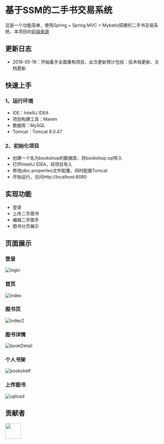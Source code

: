 # 基于SSM的二手书交易系统
这是一个功能简单，使用Spring + Spring MVC + Mybatis搭建的二手书交易系统，本项目的[前端来源](https://github.com/chieminchan/Bookshop)

## 更新日志
  - 2019-05-18：开始着手全面重构项目，此次更新预计包括：技术栈更新、文档更新

## 快速上手
### 1、运行环境
  - IDE：IntelliJ IDEA
  - 项目构建工具：Maven
  - 数据库：MySQL
  - Tomcat：Tomcat 8.0.47

### 2、初始化项目
  - 创建一个名为bookshop的数据库，将bookshop.sql导入
  - 打开IntelliJ IDEA，将项目导入
  - 修改jdbc.properties文件配置，同时配置Tomcat
  - 开始运行，访问http://localhost:8080

## 实现功能
  - 登录
  - 上传二手图书
  - 编辑二手图手
  - 图书分页展示

## 页面展示
### 登录
![login](https://github.com/DanielLin07/bookshop/blob/master/Screenshots/login.jpg)
### 首页
![index](https://github.com/DanielLin07/bookshop/blob/master/Screenshots/index.jpg)
### 图书页
![index2](https://github.com/DanielLin07/bookshop/blob/master/Screenshots/home.jpg)
### 图书详情
![bookDetail](https://github.com/DanielLin07/bookshop/blob/master/Screenshots/bookDetail.jpg)
### 个人书架
![bookshelf](https://github.com/DanielLin07/bookshop/blob/master/Screenshots/myBookshelf.jpg)
### 上传图书
![upload](https://github.com/DanielLin07/bookshop/blob/master/Screenshots/upload.jpg)

## 贡献者
<a href="https://github.com/chieminchan">
    <img src="https://avatars0.githubusercontent.com/u/25948820?s=400&v=4" width="50px">
</a> 
